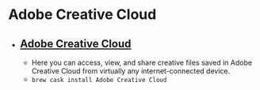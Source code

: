 # Adobe Creative Cloud
- [Adobe Creative Cloud](https://creative.adobe.com/products/creative-cloud)
  - 
  - Here you can access, view, and share creative files saved in Adobe Creative Cloud from virtually any internet-connected device.
  - `brew cask install Adobe Creative Cloud`
